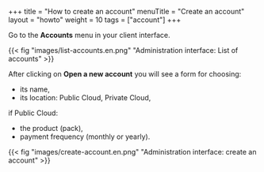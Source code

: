 +++
title = "How to create an account"
menuTitle = "Create an account"
layout = "howto"
weight = 10
tags = ["account"]
+++

Go to the **Accounts** menu in your client interface.

{{< fig "images/list-accounts.en.png" "Administration interface: List of accounts" >}}

After clicking on **Open a new account** you will see a form for choosing:
- its name,
- its location: Public Cloud, Private Cloud,

if Public Cloud:
- the product (pack),
- payment frequency (monthly or yearly).

{{< fig "images/create-account.en.png" "Administration interface: create an account" >}}
